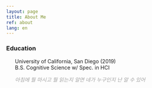 ```yaml
---
layout: page
title: About Me
ref: about
lang: en
---
```


<div class="code">
<h3>Education</h3>
<ul style="margin-top: 0px">
University of California, San Diego  (2019)<br>
 B.S. Cognitive Science w/ Spec. in HCI
</ul>
</div>

<div class="divider"></div>

<ul style="margin-top: 0px">
<span style="color: #a4a4a4; font-style: italic;">아침에 뭘 마시고 뭘 읽는지 알면 네가 누구인지 난 알 수 있어</span>
</ul>
